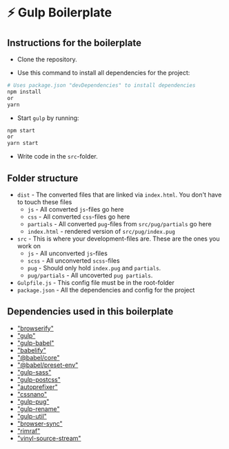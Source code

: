 # :zap: Gulp Boilerplate

## Instructions for the boilerplate

* Clone the repository.

* Use this command to install all dependencies for the project:

```bash
# Uses package.json "devDependencies" to install dependencies
npm install
or
yarn
```

* Start `gulp` by running:

```bash
npm start
or
yarn start
```

* Write code in the `src`-folder.


## Folder structure

* `dist` - The converted files that are linked via `index.html`. You don't have to touch these files
    - `js` - All converted `js`-files go here
    - `css` - All converted `css`-files go here
    - `partials` - All converted `pug`-files from `src/pug/partials` go here
    - `index.html` - rendered version of `src/pug/index.pug`
* `src` - This is where your development-files are. These are the ones you work on
    - `js` - All unconverted `js`-files
    - `scss` - All unconverted `scss`-files
    - `pug` - Should only hold `index.pug` and `partials`.
    - `pug/partials` - All uncoverted `pug partials`.
* `Gulpfile.js` - This config file must be in the root-folder
* `package.json` - All the dependencies and config for the project


## Dependencies used in this boilerplate

* ["browserify"](https://www.npms.com/package/browserify)
* ["gulp"](https://www.npms.com/package/gulp)
* ["gulp-babel"](https://www.npms.com/package/gulp-babel)
* ["babelify"](https://www.npms.com/package/babelify)
* ["@babel/core"](https://www.npms.com/package/@babel/core)
* ["@babel/preset-env"](https://www.npms.com/package/@babel/preset-env)
* ["gulp-sass"](https://www.npms.com/package/gulp-sass)
* ["gulp-postcss"](https://www.npms.com/package/gulp-postcss)
* ["autoprefixer"](https://www.npms.com/package/autoprefixer)
* ["cssnano"](https://www.npms.com/package/cssnano)
* ["gulp-pug"](https://www.npms.com/package/gulp-pug)
* ["gulp-rename"](https://www.npms.com/package/gulp-rename)
* ["gulp-util"](https://www.npms.com/package/gulp-util)
* ["browser-sync"](https://www.npms.com/package/browser-sync)
* ["rimraf"](https://www.npms.com/package/rimraf)
* ["vinyl-source-stream"](https://www.npms.com/package/vinyl-source-stream)